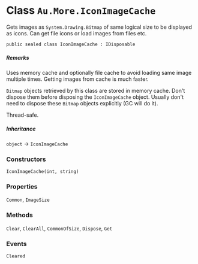 # Class `Au.More.IconImageCache`

Gets images as `System.Drawing.Bitmap` of same logical size to be displayed as icons. Can get file icons or load images from files etc.

```
public sealed class IconImageCache : IDisposable
```

##### Remarks

Uses memory cache and optionally file cache to avoid loading same image multiple times. Getting images from cache is much faster.

`Bitmap` objects retrieved by this class are stored in memory cache. Don't dispose them before disposing the `IconImageCache` object. Usually don't need to dispose these `Bitmap` objects explicitly (GC will do it).

Thread-safe.

##### Inheritance

`object` → `IconImageCache`

### Constructors

`IconImageCache(int, string)`

### Properties

`Common`, `ImageSize`

### Methods

`Clear`, `ClearAll`, `CommonOfSize`, `Dispose`, `Get`

### Events

`Cleared`